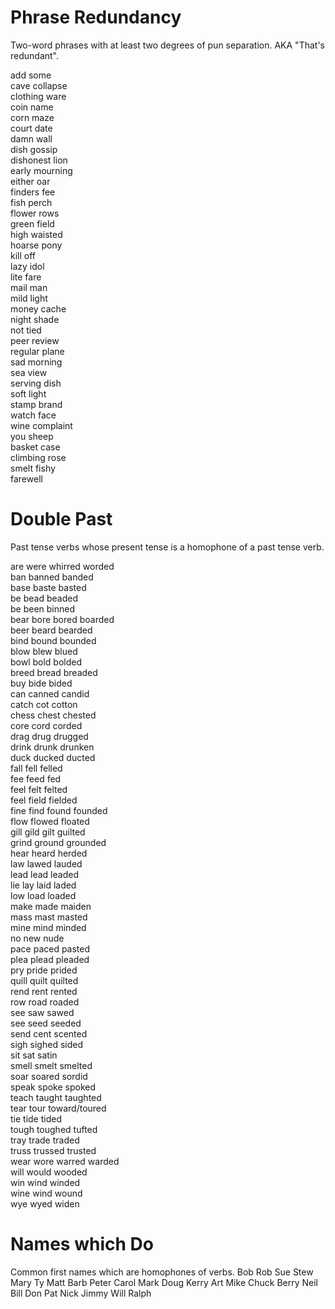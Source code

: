 # Phrase Redundancy
Two-word phrases with at least two degrees of pun separation. AKA "That's redundant".

add some  
cave collapse  
clothing ware  
coin name  
corn maze  
court date  
damn wall  
dish gossip  
dishonest lion  
early mourning  
either oar  
finders fee  
fish perch  
flower rows  
green field  
high waisted  
hoarse pony  
kill off  
lazy idol  
lite fare  
mail man  
mild light  
money cache  
night shade  
not tied  
peer review  
regular plane  
sad morning  
sea view  
serving dish  
soft light  
stamp brand  
watch face  
wine complaint  
you sheep  
basket case  
climbing rose  
smelt fishy  
farewell  

# Double Past
Past tense verbs whose present tense is a homophone of a past tense verb.

are were whirred worded  
ban banned banded  
base baste basted  
be bead beaded  
be been binned  
bear bore bored boarded  
beer beard bearded  
bind bound bounded  
blow blew blued  
bowl bold bolded  
breed bread breaded  
buy bide bided  
can canned candid  
catch cot cotton  
chess chest chested  
core cord corded  
drag drug drugged  
drink drunk drunken  
duck ducked ducted  
fall fell felled  
fee feed fed  
feel felt felted  
feel field fielded  
fine find found founded  
flow flowed floated  
gill gild gilt guilted  
grind ground grounded  
hear heard herded  
law lawed lauded  
lead lead leaded  
lie lay laid laded  
low load loaded  
make made maiden  
mass mast masted  
mine mind minded  
no new nude  
pace paced pasted  
plea plead pleaded  
pry pride prided  
quill quilt quilted  
rend rent rented  
row road roaded  
see saw sawed  
see seed seeded  
send cent scented  
sigh sighed sided  
sit sat satin  
smell smelt smelted  
soar soared sordid  
speak spoke spoked  
teach taught taughted  
tear tour toward/toured  
tie tide tided  
tough toughed tufted  
tray trade traded  
truss trussed trusted  
wear wore warred warded  
will would wooded  
win wind winded  
wine wind wound  
wye wyed widen  

# Names which Do
Common first names which are homophones of verbs.
Bob
Rob
Sue
Stew
Mary
Ty
Matt
Barb
Peter
Carol
Mark
Doug
Kerry
Art
Mike
Chuck
Berry
Neil
Bill
Don
Pat
Nick
Jimmy
Will
Ralph
